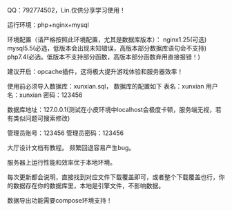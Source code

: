 QQ：792774502，Lin.仅供分享学习使用！

运行环境：php+nginx+mysql

环境配置（请严格按照此环境配置，尤其是数据库版本）：
nginx1.25(可选)
mysql5.5(必选，低版本会出现未知错误，高版本部分数据库语句会不支持)
php7.4(必选。低版本不支持部分函数，高版本部分函数弃用直接报错！)

建议开启：opcache插件，这将极大提升游戏体验和服务器效率！

使用前必须导入数据库：xunxian.sql，
数据库的配置如下
表名：xunxian
用户名：xunxian
密码：123456

数据库地址：127.0.0.1(测试在小皮环境中localhost会极度卡顿，服务端无视，若有类似问题可搜索修改)


管理员账号：123456
管理员密码：123456


大厅设计文档有教程。
频繁回退容易产生bug。


服务器上运行性能和效率优于本地环境。

每次更新都会说明，直接找到对应文件下载覆盖即可，或者整个下载覆盖也行，你的数据存在你的数据库里，本地是引擎文件，不影响数据。


数据导出功能需要compose环境支持！
